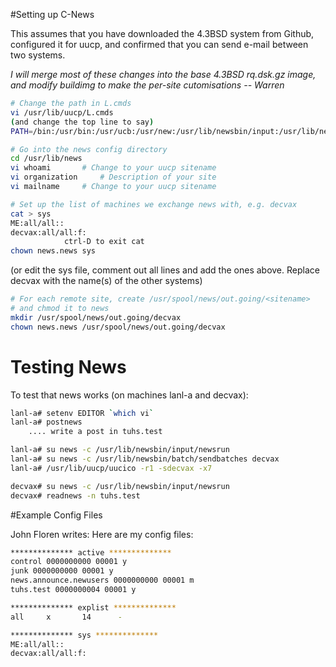 #Setting up C-News

This assumes that you have downloaded the 4.3BSD system from Github,
configured it for uucp, and confirmed that you can send e-mail between
two systems.

*I will merge most of these changes into the base 4.3BSD rq.dsk.gz
image, and modify buildimg to make the per-site cutomisations -- Warren*

```sh
# Change the path in L.cmds
vi /usr/lib/uucp/L.cmds
(and change the top line to say)
PATH=/bin:/usr/bin:/usr/ucb:/usr/new:/usr/lib/newsbin/input:/usr/lib/newsbin

# Go into the news config directory
cd /usr/lib/news
vi whoami		# Change to your uucp sitename
vi organization		# Description of your site
vi mailname		# Change to your uucp sitename

# Set up the list of machines we exchange news with, e.g. decvax
cat > sys
ME:all/all::
decvax:all/all:f:
			ctrl-D to exit cat
chown news.news sys
```

(or edit the sys file, comment out all lines and add the ones
above. Replace decvax with the name(s) of the other systems)

```sh
# For each remote site, create /usr/spool/news/out.going/<sitename>
# and chmod it to news
mkdir /usr/spool/news/out.going/decvax
chown news.news /usr/spool/news/out.going/decvax
```

# Testing News

To test that news works (on machines lanl-a and decvax):

```sh
lanl-a# setenv EDITOR `which vi`
lanl-a# postnews
	.... write a post in tuhs.test

lanl-a# su news -c /usr/lib/newsbin/input/newsrun
lanl-a# su news -c /usr/lib/newsbin/batch/sendbatches decvax
lanl-a# /usr/lib/uucp/uucico -r1 -sdecvax -x7

decvax# su news -c /usr/lib/newsbin/input/newsrun
decvax# readnews -n tuhs.test
```

#Example Config Files

John Floren writes: Here are my config files:

```sh
************** active **************
control 0000000000 00001 y
junk 0000000000 00001 y
news.announce.newusers 0000000000 00001 m
tuhs.test 0000000004 00001 y
```

```sh
************** explist **************
all     x       14      -
```

```sh
************** sys **************
ME:all/all::
decvax:all/all:f:
```
